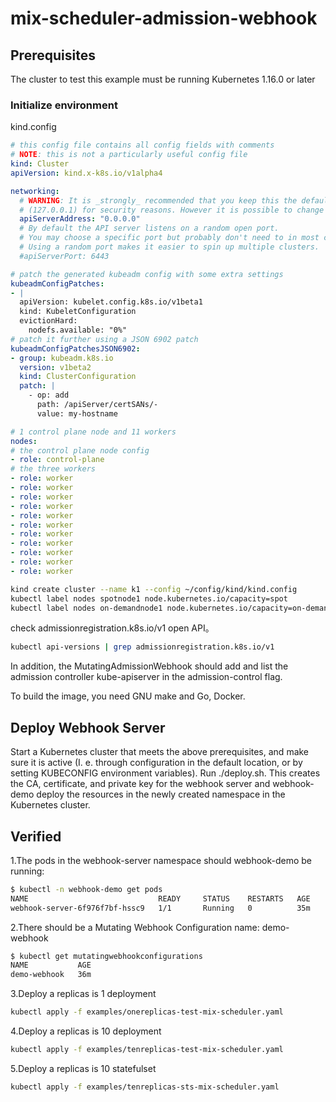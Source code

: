 # mix-scheduler-admission-webhook

## Prerequisites

The cluster to test this example must be running Kubernetes 1.16.0 or later

### Initialize environment

kind.config

```yaml
# this config file contains all config fields with comments
# NOTE: this is not a particularly useful config file
kind: Cluster
apiVersion: kind.x-k8s.io/v1alpha4

networking:
  # WARNING: It is _strongly_ recommended that you keep this the default
  # (127.0.0.1) for security reasons. However it is possible to change this.
  apiServerAddress: "0.0.0.0"
  # By default the API server listens on a random open port.
  # You may choose a specific port but probably don't need to in most cases.
  # Using a random port makes it easier to spin up multiple clusters.
  #apiServerPort: 6443

# patch the generated kubeadm config with some extra settings
kubeadmConfigPatches:
- |
  apiVersion: kubelet.config.k8s.io/v1beta1
  kind: KubeletConfiguration
  evictionHard:
    nodefs.available: "0%"
# patch it further using a JSON 6902 patch
kubeadmConfigPatchesJSON6902:
- group: kubeadm.k8s.io
  version: v1beta2
  kind: ClusterConfiguration
  patch: |
    - op: add
      path: /apiServer/certSANs/-
      value: my-hostname

# 1 control plane node and 11 workers
nodes:
# the control plane node config
- role: control-plane
# the three workers
- role: worker
- role: worker
- role: worker
- role: worker
- role: worker
- role: worker
- role: worker
- role: worker
- role: worker
- role: worker
- role: worker
```

```bash
kind create cluster --name k1 --config ~/config/kind/kind.config
kubectl label nodes spotnode1 node.kubernetes.io/capacity=spot
kubectl label nodes on-demandnode1 node.kubernetes.io/capacity=on-demand
```

check admissionregistration.k8s.io/v1 open API。

```bash
kubectl api-versions | grep admissionregistration.k8s.io/v1
```

In addition, the MutatingAdmissionWebhook should add and list the admission controller kube-apiserver in the admission-control flag.

To build the image, you need GNU make and Go, Docker.

## Deploy Webhook Server

Start a Kubernetes cluster that meets the above prerequisites, and make sure it is active (I. e. through configuration in the default location, or by setting KUBECONFIG environment variables).
Run ./deploy.sh. This creates the CA, certificate, and private key for the webhook server and webhook-demo deploy the resources in the newly created namespace in the Kubernetes cluster.

## Verified

1.The pods in the webhook-server namespace should webhook-demo be running:

```bash
$ kubectl -n webhook-demo get pods
NAME                             READY     STATUS    RESTARTS   AGE
webhook-server-6f976f7bf-hssc9   1/1       Running   0          35m
```

2.There should be a Mutating Webhook Configuration name: demo-webhook

```bash
$ kubectl get mutatingwebhookconfigurations
NAME           AGE
demo-webhook   36m
```

3.Deploy a replicas is 1 deployment

```bash
kubectl apply -f examples/onereplicas-test-mix-scheduler.yaml
```

4.Deploy a replicas is 10 deployment

```bash
kubectl apply -f examples/tenreplicas-test-mix-scheduler.yaml
```

5.Deploy a replicas is 10 statefulset

```bash
kubectl apply -f examples/tenreplicas-sts-mix-scheduler.yaml
```
